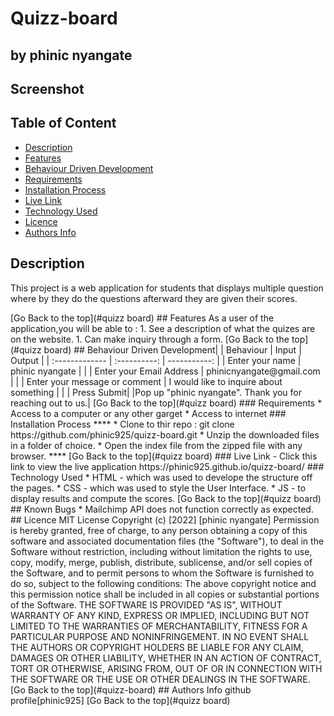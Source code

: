 
# Quizz-board
 ## by phinic nyangate
## Screenshot

 ## Table of Content
 - [Description](#description)
 - [Features](#features)
 - [Behaviour Driven Development](#Behaviour-Driven-Development)
 - [Requirements](#requirements)
 - [Installation Process](#installation-Process)
 - [Live Link](#Live-Link)
 - [Technology  Used](#technology-Used)
 - [Licence](#licence)
 - [Authors Info](#Authors-Info)
 ## Description
 <p>This project is a web application for students that displays multiple question where by they do the questions afterward they are given their scores.</p>
[Go Back to the top](#quizz board)
## Features
As a user of the application,you will be able to :
1. See a description of what the quizes are on the website.
1. Can make inquiry through a form.
[Go Back to the top](#quizz board)
## Behaviour Driven Development|
| Behaviour      | Input        | Output       |
| :------------- | :----------: | -----------: |
|  Enter your name  |   phinic nyangate |     |
| Enter your Email Address  | phinicnyangate@gmail.com |   |
| Enter your message or comment   |  I would like to inquire about something     |     |
| Press Submit|     |Pop up "phinic nyangate". Thank you for reaching out to us.|
[Go Back to the top](#quizz board)
 ###  Requirements
 * Access to  a computer or any other garget
 * Access to internet
 ### Installation Process
 ****
* Clone to thir repo : git clone https://github.com/phinic925/quizz-board.git
* Unzip the downloaded files in a folder of choice.
* Open the index file from the zipped file with any browser.
 ****
 [Go Back to the top](#quizz board)
### Live Link
- Click this link to view the live application https://phinic925.github.io/quizz-board/
### Technology  Used
* HTML - which was used to develope the structure off the pages.
* CSS - which was used to style the User Interface.
* JS - to display results and compute the scores.
[Go Back to the top](#quizz board)
## Known Bugs
* Mailchimp API does not function correctly as expected.
## Licence
MIT License
Copyright (c) [2022] [phinic nyangate]
Permission is hereby granted, free of charge, to any person obtaining a copy
of this software and associated documentation files (the "Software"), to deal
in the Software without restriction, including without limitation the rights
to use, copy, modify, merge, publish, distribute, sublicense, and/or sell
copies of the Software, and to permit persons to whom the Software is
furnished to do so, subject to the following conditions:
The above copyright notice and this permission notice shall be included in all
copies or substantial portions of the Software.
THE SOFTWARE IS PROVIDED "AS IS", WITHOUT WARRANTY OF ANY KIND, EXPRESS OR
IMPLIED, INCLUDING BUT NOT LIMITED TO THE WARRANTIES OF MERCHANTABILITY,
FITNESS FOR A PARTICULAR PURPOSE AND NONINFRINGEMENT. IN NO EVENT SHALL THE
AUTHORS OR COPYRIGHT HOLDERS BE LIABLE FOR ANY CLAIM, DAMAGES OR OTHER
LIABILITY, WHETHER IN AN ACTION OF CONTRACT, TORT OR OTHERWISE, ARISING FROM,
OUT OF OR IN CONNECTION WITH THE SOFTWARE OR THE USE OR OTHER DEALINGS IN THE
SOFTWARE.
[Go Back to the top](#quizz-board)
## Authors Info
github profile[phinic925]
[Go Back to the top](#quizz board)
 



